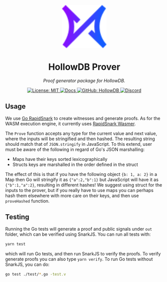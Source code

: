<p align="center">
  <img src="https://raw.githubusercontent.com/firstbatchxyz/hollowdb/master/logo.svg" alt="logo" width="142">
</p>

<p align="center">
  <h1 align="center">
    HollowDB Prover
  </h1>
  <p align="center">
    <i>Proof generator package for HollowDB.</i>
  </p>
</p>

<p align="center">
    <a href="https://opensource.org/licenses/MIT" target="_blank">
        <img alt="License: MIT" src="https://img.shields.io/badge/license-MIT-yellow.svg">
    </a>
    <a href="https://docs.hollowdb.xyz/zero-knowledge-proofs/hollowdb-prover" target="_blank">
        <img alt="Docs" src="https://img.shields.io/badge/docs-hollowdb-3884FF.svg?logo=gitbook">
    </a>
    <a href="https://github.com/firstbatchxyz/hollowdb" target="_blank">
        <img alt="GitHub: HollowDB" src="https://img.shields.io/badge/github-hollowdb-5C3EFE?logo=github">
    </a>
    <a href="https://discord.gg/2wuU9ym6fq" target="_blank">
        <img alt="Discord" src="https://dcbadge.vercel.app/api/server/2wuU9ym6fq?style=flat">
    </a>
</p>

## Usage

We use [Go RapidSnark](https://github.com/iden3/go-rapidsnark) to create witnesses and generate proofs. As for the WASM execution engine, it currently uses [RapidSnark Wasmer](https://github.com/iden3/go-rapidsnark/tree/main/witness/wasmer).

The `Prove` function accepts any type for the current value and next value, where the inputs will be stringified and then hashed. The resulting string should match that of `JSON.stringify` in JavaScript. To this extend, user must be aware of the following in regard of Go's JSON marshalling:

- Maps have their keys sorted lexicographically
- Structs keys are marshalled in the order defined in the struct

The effect of this is that if you have the following object `{b: 1, a: 2}` in a Map then Go will stringify it as `{"a":2,"b":1}` but JavaScript will have it as `{"b":1,"a":2}`, resulting in different hashes! We suggest using struct for the inputs to the prover, but if you really have to use maps you can perhaps hash them elsewhere with more care on their keys, and then use `proveHashed` function.

## Testing

Running the Go tests will generate a proof and public signals under `out` folder, which can be verified using SnarkJS. You can run all tests with:

```sh
yarn test
```

which will run Go tests, and then run SnarkJS to verify the proofs. To verify generate proofs you can also type `yarn verify`. To run Go tests without SnarkJS, you can do:

```sh
go test ./test/*.go -test.v
```
